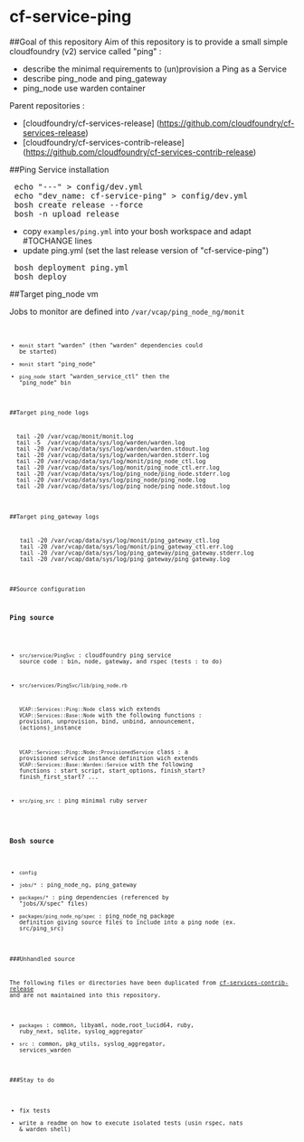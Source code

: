cf-service-ping
===============

##Goal of this repository
Aim of this repository is to provide a small simple cloudfoundry (v2) service called "ping" :
- describe the minimal requirements to (un)provision a Ping as a Service
- describe ping_node and ping_gateway
- ping_node use warden container


Parent repositories : 
- [cloudfoundry/cf-services-release] (https://github.com/cloudfoundry/cf-services-release)
- [cloudfoundry/cf-services-contrib-release] (https://github.com/cloudfoundry/cf-services-contrib-release)

##Ping Service installation

<pre>
 echo "---" > config/dev.yml
 echo "dev_name: cf-service-ping" > config/dev.yml
 bosh create release --force
 bosh -n upload release
</pre>

- copy <code>examples/ping.yml</code> into your bosh workspace and adapt #TOCHANGE lines
- update ping.yml (set the last release version of "cf-service-ping")

<pre>
 bosh deployment ping.yml
 bosh deploy
</pre>

##Target ping_node vm

Jobs to monitor are defined into <code>/var/vcap/ping_node_ng/monit<code>
- <code>monit</code> start "warden" (then "warden" dependencies could be started)
- <code>monit</code> start "ping_node"
- <code>ping_node</code> start "warden_service_ctl" then the "ping_node" bin

##Target ping_node logs

<pre>
  tail -20 /var/vcap/monit/monit.log
  tail -5  /var/vcap/data/sys/log/warden/warden.log
  tail -20 /var/vcap/data/sys/log/warden/warden.stdout.log
  tail -20 /var/vcap/data/sys/log/warden/warden.stderr.log
  tail -20 /var/vcap/data/sys/log/monit/ping_node_ctl.log
  tail -20 /var/vcap/data/sys/log/monit/ping_node_ctl.err.log
  tail -20 /var/vcap/data/sys/log/ping_node/ping_node.stderr.log
  tail -20 /var/vcap/data/sys/log/ping_node/ping_node.log
  tail -20 /var/vcap/data/sys/log/ping_node/ping_node.stdout.log
</pre>

##Target ping_gateway logs

<pre>
   tail -20 /var/vcap/data/sys/log/monit/ping_gateway_ctl.log
   tail -20 /var/vcap/data/sys/log/monit/ping_gateway_ctl.err.log
   tail -20 /var/vcap/data/sys/log/ping_gateway/ping_gateway.stderr.log
   tail -20 /var/vcap/data/sys/log/ping_gateway/ping_gateway.log
</pre>

##Source configuration

### Ping source

- <code>src/service/PingSvc</code> : cloudfoundry ping service source code : bin, node, gateway, and rspec (tests : to do)
 
- <code>src/services/PingSvc/lib/ping_node.rb</code>

    <code>VCAP::Services::Ping::Node</code> class 
      wich extends <code>VCAP::Services::Base::Node</code> with the following functions : provision, unprovision, bind, unbind, announcement, (actions)_instance

    <code>VCAP::Services::Ping::Node::ProvisionedService</code> class : a provisioned service instance definition
      wich extends <code>VCAP::Services::Base::Warden::Service</code>
      with the following functions : start_script, start_options, finish_start? finish_first_start? ...

- <code>src/ping_src</code> : ping minimal ruby server


### Bosh source

- <code>config</code>
- <code>jobs/*</code> : ping_node_ng, ping_gateway
- <code>packages/*</code> : ping dependencies (referenced by "jobs/X/spec" files)
- <code>packages/ping_node_ng/spec</code> : ping_node_ng package definition giving source files to include into a ping node (ex. src/ping_src)


###Unhandled source

The following files or directories have been duplicated from  [cf-services-contrib-release](https://github.com/cloudfoundry/cf-services-contrib-release/) and are not maintained into this repository.
- <code>packages</code> : common, libyaml, node,root_lucid64, ruby, ruby_next, sqlite, syslog_aggregator
- <code>src</code> : common, pkg_utils, syslog_aggregator, services_warden


###Stay to do
- fix tests 
- write a readme on how to execute isolated tests (usin rspec, nats & warden shell)
